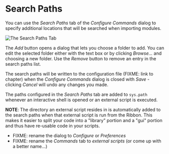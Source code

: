 # Search Paths

You can use the *Search Paths* tab of the *Configure Commands* dialog to specify additional locations that will be searched when importing modules.

![The Search Paths Tab](https://dl.dropboxusercontent.com/u/8112069/scripting-autodesk-revit-with-revitpythonshell/search-dialog.png)

The *Add* button opens a dialog that lets you choose a folder to add. You can edit the selected folder either with the text box or by clicking *Browse...* and choosing a new folder. Use the *Remove* button to remove an entry in the search paths list.

The search paths will be written to the configuration file (FIXME: link to chapter) when the *Configure Commands* dialog is closed with *Save* - clicking *Cancel* will undo any changes you made.

The paths configured in the *Search Paths* tab are added to `sys.path` whenever an interactive shell is opened or an external script is executed.

**NOTE**: The directory an external script resides in is automatically added to the search paths when that external script is run from the Ribbon. This makes it easier to split your code into a "library" portion and a "gui" portion and thus have re-usable code in your scripts.

* FIXME: rename the dialog to *Configure* or *Preferences*
* FIXME: rename the *Commands* tab to *external scripts* (or come up with a better name...)